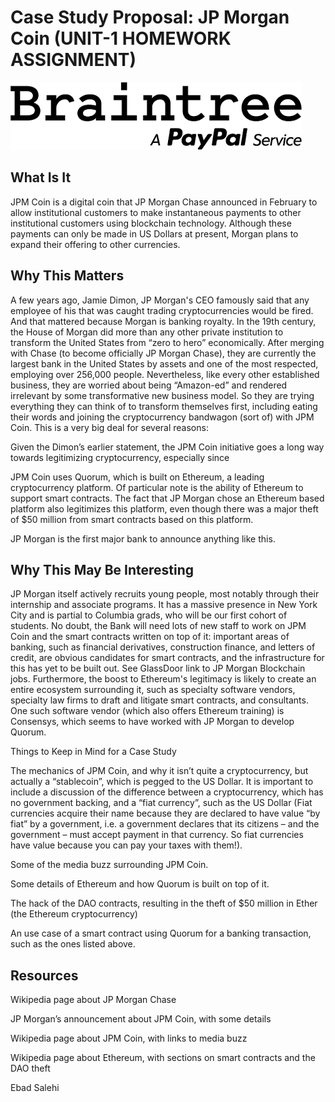 # Case Study Proposal: JP Morgan Coin (UNIT-1 HOMEWORK ASSIGNMENT)

![Capture_image](braintreeimg.png)

## What Is It
JPM Coin is a digital coin that JP Morgan Chase announced in February to allow institutional customers to make instantaneous payments to other institutional customers using blockchain technology. Although these payments can only be made in US Dollars at present, Morgan plans to expand their offering to other currencies.

## Why This Matters
A few years ago, Jamie Dimon, JP Morgan's CEO famously said that any employee of his that was caught trading cryptocurrencies would be fired. And that mattered because Morgan is banking royalty. In the 19th century, the House of Morgan did more than any other private institution to transform the United States from “zero to hero” economically. After merging with Chase (to become officially JP Morgan Chase), they are currently the largest bank in the United States by assets and one of the most respected, employing over 256,000 people.
Nevertheless, like every other established business, they are worried about being “Amazon-ed” and rendered irrelevant by some transformative new business model. So they are trying everything they can think of to transform themselves first, including eating their words and joining the cryptocurrency bandwagon (sort of) with JPM Coin.
This is a very big deal for several reasons:


Given the Dimon’s earlier statement, the JPM Coin initiative goes a long way towards legitimizing cryptocurrency, especially since


JPM Coin uses Quorum, which is built on Ethereum, a leading cryptocurrency platform. Of particular note is the ability of Ethereum to support smart contracts. The fact that JP Morgan chose an Ethereum based platform also legitimizes this platform, even though there was a major theft of $50 million from smart contracts based on this platform.


JP Morgan is the first major bank to announce anything like this.


## Why This May Be Interesting
JP Morgan itself actively recruits young people, most notably through their internship and associate  programs. It has a massive presence in New York City and is partial to Columbia grads, who will be our first cohort of students. No doubt, the Bank will need lots of new staff to work on JPM Coin and the smart contracts written on top of it: important areas of banking, such as financial derivatives, construction finance, and letters of credit, are obvious candidates for smart contracts, and the infrastructure for this has yet to be built out. See GlassDoor link to JP Morgan Blockchain jobs.
Furthermore, the boost to Ethereum's legitimacy is likely to create an entire ecosystem surrounding it, such as specialty software vendors, specialty law firms to draft and litigate smart contracts, and consultants. One such software vendor (which also offers Ethereum training) is Consensys, which seems to have worked with JP Morgan to develop Quorum.

Things to Keep in Mind for a Case Study


The mechanics of JPM Coin, and why it isn’t quite a cryptocurrency, but actually a “stablecoin”, which is pegged to the US Dollar. It is important to include a discussion of the difference between a cryptocurrency, which has no government backing, and a “fiat currency”, such as the US Dollar (Fiat currencies acquire their name because they are declared to have value “by fiat” by a government, i.e. a government declares that its citizens – and the government – must accept payment in that currency. So fiat currencies have value because you can pay your taxes with them!).


Some of the media buzz surrounding JPM Coin.


Some details of Ethereum and how Quorum is built on top of it.


The hack of the DAO contracts, resulting in the theft of $50 million in Ether (the Ethereum cryptocurrency)


An use case of a smart contract using Quorum for a banking transaction, such as the ones listed above.



## Resources


Wikipedia page about JP Morgan Chase


JP Morgan’s announcement about JPM Coin, with some details


Wikipedia page about JPM Coin, with links to media buzz


Wikipedia page about Ethereum, with sections on smart contracts and the DAO theft



Ebad Salehi

